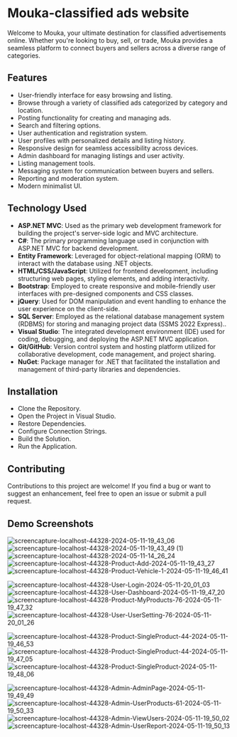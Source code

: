 # Mouka-classified ads website

Welcome to Mouka, your ultimate destination for classified advertisements online. Whether you're looking to buy, sell, or trade, Mouka provides a seamless platform to connect buyers and sellers across a diverse range of categories.

## Features

- User-friendly interface for easy browsing and listing.
- Browse through a variety of classified ads categorized by category and location.
- Posting functionality for creating and managing ads.
- Search and filtering options.
- User authentication and registration system.
- User profiles with personalized details and listing history.
- Responsive design for seamless accessibility across devices.
- Admin dashboard for managing listings and user activity.
- Listing management tools.
- Messaging system for communication between buyers and sellers.
- Reporting and moderation system.
- Modern minimalist UI.
  
## Technology Used

- **ASP.NET MVC**: Used as the primary web development framework for building the project's server-side logic and MVC architecture.
- **C#**: The primary programming language used in conjunction with ASP.NET MVC for backend development.
- **Entity Framework**: Leveraged for object-relational mapping (ORM) to interact with the database using .NET objects.
- **HTML/CSS/JavaScript**: Utilized for frontend development, including structuring web pages, styling elements, and adding interactivity.
- **Bootstrap**: Employed to create responsive and mobile-friendly user interfaces with pre-designed components and CSS classes.
- **jQuery**: Used for DOM manipulation and event handling to enhance the user experience on the client-side.
- **SQL Server**: Employed as the relational database management system (RDBMS) for storing and managing project data (SSMS 2022 Express)..
- **Visual Studio**: The integrated development environment (IDE) used for coding, debugging, and deploying the ASP.NET MVC application.
- **Git/GitHub**: Version control system and hosting platform utilized for collaborative development, code management, and project sharing.
- **NuGet**: Package manager for .NET that facilitated the installation and management of third-party libraries and dependencies.

  
## Installation

- Clone the Repository.
- Open the Project in Visual Studio.
- Restore Dependencies.
- Configure Connection Strings.
- Build the Solution.
- Run the Application.


## Contributing

Contributions to this project are welcome! If you find a bug or want to suggest an enhancement, feel free to open an issue or submit a pull request.

## Demo Screenshots

![screencapture-localhost-44328-2024-05-11-19_43_06](https://github.com/Al-Mahamud/Mouka/assets/76553740/d4c4f1aa-5cf0-48bc-8540-6c73326a8d81)
![screencapture-localhost-44328-2024-05-11-19_43_49 (1)](https://github.com/Al-Mahamud/Mouka/assets/76553740/11432e5c-9f86-4fc0-9ed2-062d93d92c2c)
![screencapture-localhost-44328-2024-05-11-14_26_24](https://github.com/Al-Mahamud/Mouka/assets/76553740/4bf627a7-447f-45a5-b1c1-434329b32a06)
![screencapture-localhost-44328-Product-Add-2024-05-11-19_43_27](https://github.com/Al-Mahamud/Mouka/assets/76553740/25e845ca-d887-4301-b99e-8e755e954155)
![screencapture-localhost-44328-Product-Vehicle-1-2024-05-11-19_46_41](https://github.com/Al-Mahamud/Mouka/assets/76553740/125519a2-760c-4521-a8c3-9a975b40b8da)

![screencapture-localhost-44328-User-Login-2024-05-11-20_01_03](https://github.com/Al-Mahamud/Mouka/assets/76553740/97f3f937-568b-46d5-a0a5-2287f5e74e5e)
![screencapture-localhost-44328-User-Dashboard-2024-05-11-19_47_20](https://github.com/Al-Mahamud/Mouka/assets/76553740/b14f784f-fff4-4ba5-9664-a98704e32861)
![screencapture-localhost-44328-Product-MyProducts-76-2024-05-11-19_47_32](https://github.com/Al-Mahamud/Mouka/assets/76553740/6d7ddb6c-7764-4333-bf4b-68d728c969a9)
![screencapture-localhost-44328-User-UserSetting-76-2024-05-11-20_01_26](https://github.com/Al-Mahamud/Mouka/assets/76553740/540daa74-8434-4867-abe8-d57ebf1f6746)


![screencapture-localhost-44328-Product-SingleProduct-44-2024-05-11-19_46_53](https://github.com/Al-Mahamud/Mouka/assets/76553740/bb13dceb-e9a3-49f9-bedf-af6c455ed909)
![screencapture-localhost-44328-Product-SingleProduct-44-2024-05-11-19_47_05](https://github.com/Al-Mahamud/Mouka/assets/76553740/e244384f-2ef3-45d5-8237-e6a2adb33a60)
![screencapture-localhost-44328-Product-SingleProduct-2024-05-11-19_48_06](https://github.com/Al-Mahamud/Mouka/assets/76553740/1de2ee63-b46c-470c-be27-573fd2b6c7a2)

![screencapture-localhost-44328-Admin-AdminPage-2024-05-11-19_49_49](https://github.com/Al-Mahamud/Mouka/assets/76553740/96221a6f-1512-424f-9bbc-a2778bc7dfde)
![screencapture-localhost-44328-Admin-UserProducts-61-2024-05-11-19_50_33](https://github.com/Al-Mahamud/Mouka/assets/76553740/15f496c9-dc7e-4a9b-9c9d-de8c330ea8cb)
![screencapture-localhost-44328-Admin-ViewUsers-2024-05-11-19_50_02](https://github.com/Al-Mahamud/Mouka/assets/76553740/b85903c2-5341-4526-bdb0-04be711d3ecc)
![screencapture-localhost-44328-Admin-UserReport-2024-05-11-19_50_13](https://github.com/Al-Mahamud/Mouka/assets/76553740/6536d6b8-c766-4fdb-9884-26f4f696fd88)







